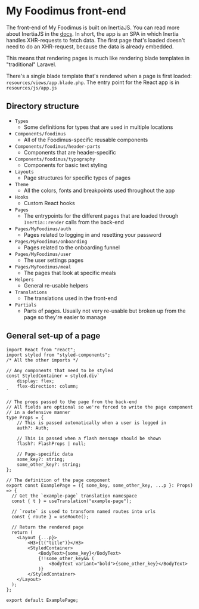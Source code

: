# My Foodimus front-end

The front-end of My Foodimus is built on InertiaJS. 
You can read more about InertiaJS in the [docs](https://inertiajs.com).
In short, the app is an SPA in which Inertia handles XHR-requests to fetch data. The first page that's loaded doesn't need to do an XHR-request, because the data is already embedded.

This means that rendering pages is much like rendering blade templates in "traditional" Laravel.

There's a single blade template that's rendered when a page is first loaded: `resources/views/app.blade.php`.
The entry point for the React app is in `resources/js/app.js`


## Directory structure

- `Types`
  - Some definitions for types that are used in multiple locations
- `Components/foodimus`
  - All of the Foodimus-specific reusable components
- `Components/foodimus/header-parts`
  - Components that are header-specific
- `Components/foodimus/typography`
  - Components for basic text styling
- `Layouts`
  - Page structures for specific types of pages
- `Theme`
  - All the colors, fonts and breakpoints used throughout the app
- `Hooks`
  - Custom React hooks
- `Pages`
  - The entrypoints for the different pages that are loaded through `Inertia::render` calls from the back-end
- `Pages/MyFoodimus/auth`
  - Pages related to logging in and resetting your password
- `Pages/MyFoodimus/onboarding`
  - Pages related to the onboarding funnel
- `Pages/MyFoodimus/user`
  - The user settings pages
- `Pages/MyFoodimus/meal`
  - The pages that look at specific meals
- `Helpers`
  - General re-usable helpers
- `Translations`
  - The translations used in the front-end
- `Partials`
  - Parts of pages. Usually not very re-usable but broken up from the page so they're easier to manage


## General set-up of a page

```tsx
import React from "react";
import styled from "styled-components";
/* All the other imports */

// Any components that need to be styled 
const StyledContainer = styled.div`
    display: flex;
    flex-direction: column;
`

// The props passed to the page from the back-end
// All fields are optional so we're forced to write the page component
// in a defensive manner
type Props = {
    // This is passed automatically when a user is logged in
    auth?: Auth;

    // This is passed when a flash message should be shown
    flash?: FlashProps | null;

    // Page-specific data
    some_key?: string;
    some_other_key?: string;
};

// The definition of the page component
export const ExamplePage = ({ some_key, some_other_key, ...p }: Props) => {
  // Get the `example-page` translation namespace
  const { t } = useTranslation("example-page");

  // `route` is used to transform named routes into urls
  const { route } = useRoute();

  // Return the rendered page
  return (
    <Layout {...p}>
        <H3>{t("title")}</H3>
        <StyledContainer>
            <BodyText>{some_key}</BodyText>
            {!!some_other_key&& (
                <BodyText variant="bold">{some_other_key}</BodyText>
            )}
        </StyledContainer>
    </Layout>
  );
};

export default ExamplePage;
```